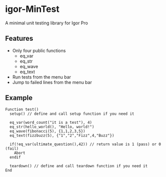 # igor-MinTest
A minimal unit testing library for Igor Pro

## Features
 - Only four public functions
    - eq_var
    - eq_str
    - eq_wave
    - eq_text
 - Run tests from the menu bar
 - Jump to failed lines from the menu bar
 
## Example 
```
Function test()
  setup() // define and call setup function if you need it 

  eq_var(word_count("it is a test"), 4)
  eq_str(hello_world(), "Hello, world!")
  eq_wave(fibonacci(5), {1,1,2,3,5})
  eq_text(fizzbuzz(5), {"1","2","Fizz",4,"Buzz"})
  
  if(!eq_var(ultimate_question(),42)) // return value is 1 (pass) or 0 (fail) 
    Abort
  endif
  
  teardown() // define and call teardown function if you need it 
End
```
